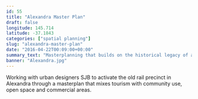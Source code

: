 ```yaml
---
id: 55
title: "Alexandra Master Plan"
draft: false
longitude: 145.714
latitude: -37.1843
categories: ["spatial planning"]
slug: "alexandra-master-plan"
date: "2016-04-22T00:09:00+00:00"
summary_text: "Masterplanning that builds on the historical legacy of a beautiful historical railway precinct"
banner: "Alexandra.jpg"
---
```


Working with urban designers SJB&nbsp;to activate the old rail precinct in Alexandra through a masterplan that mixes tourism with community use, open space and commercial areas.&nbsp;
